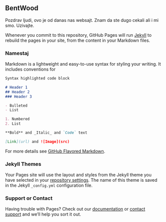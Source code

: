 ## BentWood

Pozdrav ljudi, ovo je od danas nas websajt. Znam da ste dugo cekali ali i mi smo. Uzivajte. 

Whenever you commit to this repository, GitHub Pages will run [Jekyll](https://jekyllrb.com/) to rebuild the pages in your site, from the content in your Markdown files.

### Namestaj

Markdown is a lightweight and easy-to-use syntax for styling your writing. It includes conventions for

```markdown
Syntax highlighted code block

# Header 1
## Header 2
### Header 3

- Bulleted
- List

1. Numbered
2. List

**Bold** and _Italic_ and `Code` text

[Link](url) and ![Image](src)
```

For more details see [GitHub Flavored Markdown](https://guides.github.com/features/mastering-markdown/).

### Jekyll Themes

Your Pages site will use the layout and styles from the Jekyll theme you have selected in your [repository settings](https://github.com/nikolaslavkovic/bentwood/settings). The name of this theme is saved in the Jekyll `_config.yml` configuration file.

### Support or Contact

Having trouble with Pages? Check out our [documentation](https://help.github.com/categories/github-pages-basics/) or [contact support](https://github.com/contact) and we’ll help you sort it out.
